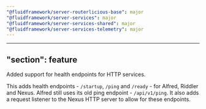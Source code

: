 ```yaml
---
"@fluidframework/server-routerlicious-base": major
"@fluidframework/server-services": major
"@fluidframework/server-services-shared": major
"@fluidframework/server-services-telemetry": major
---
```

---
"section": feature
---

Added support for health endpoints for HTTP services.

This adds health endpoints - `/startup`, `/ping` and `/ready` - for Alfred, Riddler and Nexus. Alfred still uses its old ping endpoint - `/api/v1/ping`. It also adds a request listener to the Nexus HTTP server to allow for these endpoints.
